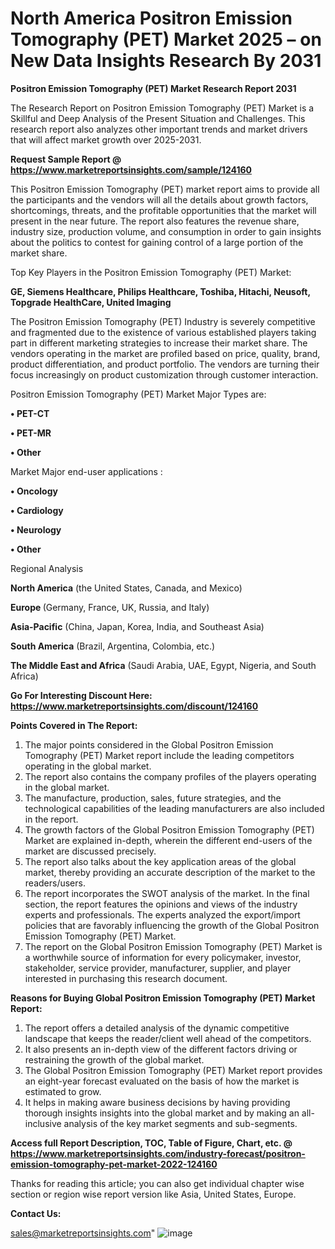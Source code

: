 # North America Positron Emission Tomography (PET) Market 2025 – on New Data Insights Research By 2031

<strong>Positron Emission Tomography (PET) Market Research Report 2031</strong>

The Research Report on Positron Emission Tomography (PET) Market is a Skillful and Deep Analysis of the Present Situation and Challenges. This research report also analyzes other important trends and market drivers that will affect market growth over 2025-2031.

<strong>Request Sample Report @ <a href=https://www.marketreportsinsights.com/sample/124160>https://www.marketreportsinsights.com/sample/124160</a></strong>

This Positron Emission Tomography (PET) market report aims to provide all the participants and the vendors will all the details about growth factors, shortcomings, threats, and the profitable opportunities that the market will present in the near future. The report also features the revenue share, industry size, production volume, and consumption in order to gain insights about the politics to contest for gaining control of a large portion of the market share.

Top Key Players in the Positron Emission Tomography (PET) Market:

<strong>GE, Siemens Healthcare, Philips Healthcare, Toshiba, Hitachi, Neusoft, Topgrade HealthCare, United Imaging</strong>

The Positron Emission Tomography (PET) Industry is severely competitive and fragmented due to the existence of various established players taking part in different marketing strategies to increase their market share. The vendors operating in the market are profiled based on price, quality, brand, product differentiation, and product portfolio. The vendors are turning their focus increasingly on product customization through customer interaction.

Positron Emission Tomography (PET) Market Major Types are:

<strong>• PET-CT

• PET-MR

• Other</strong>

Market Major end-user applications :

<strong>• Oncology

• Cardiology

• Neurology

• Other</strong>

Regional Analysis

</u><strong><b>North America</b></strong> (the United States, Canada, and Mexico)

<strong><b>Europe </b></strong>(Germany, France, UK, Russia, and Italy)

<strong><b>Asia-Pacific</b></strong> (China, Japan, Korea, India, and Southeast Asia)

<strong><b>South America</b></strong> (Brazil, Argentina, Colombia, etc.)

<strong><b>The Middle East and Africa</b></strong> (Saudi Arabia, UAE, Egypt, Nigeria, and South Africa)

<strong>Go For Interesting Discount Here: <a href=https://www.marketreportsinsights.com/discount/124160>https://www.marketreportsinsights.com/discount/124160</a></strong>

<strong>Points Covered in The Report:</strong>
<ol>
  <li>The major points considered in the Global Positron Emission Tomography (PET) Market report include the leading competitors operating in the global market.</li>
  <li>The report also contains the company profiles of the players operating in the global market.</li>
  <li>The manufacture, production, sales, future strategies, and the technological capabilities of the leading manufacturers are also included in the report.</li>
  <li>The growth factors of the Global Positron Emission Tomography (PET) Market are explained in-depth, wherein the different end-users of the market are discussed precisely.</li>
  <li>The report also talks about the key application areas of the global market, thereby providing an accurate description of the market to the readers/users.</li>
  <li>The report incorporates the SWOT analysis of the market. In the final section, the report features the opinions and views of the industry experts and professionals. The experts analyzed the export/import policies that are favorably influencing the growth of the Global Positron Emission Tomography (PET) Market.</li>
  <li>The report on the Global Positron Emission Tomography (PET) Market is a worthwhile source of information for every policymaker, investor, stakeholder, service provider, manufacturer, supplier, and player interested in purchasing this research document.</li>
</ol>
<strong>Reasons for Buying Global Positron Emission Tomography (PET) Market Report:</strong>

<ol>
  <li>The report offers a detailed analysis of the dynamic competitive landscape that keeps the reader/client well ahead of the competitors.</li>
  <li>It also presents an in-depth view of the different factors driving or restraining the growth of the global market.</li>
  <li>The Global Positron Emission Tomography (PET) Market report provides an eight-year forecast evaluated on the basis of how the market is estimated to grow.</li>
  <li>It helps in making aware business decisions by having providing thorough insights insights into the global market and by making an all-inclusive analysis of the key market segments and sub-segments.</li>
</ol>
<strong>Access full Report Description, TOC, Table of Figure, Chart, etc. @ <a href=https://www.marketreportsinsights.com/industry-forecast/positron-emission-tomography-pet-market-2022-124160>https://www.marketreportsinsights.com/industry-forecast/positron-emission-tomography-pet-market-2022-124160</a></strong>


Thanks for reading this article; you can also get individual chapter wise section or region wise report version like Asia, United States, Europe.

<strong>Contact Us:</strong>

sales@marketreportsinsights.com"
![image](https://github.com/user-attachments/assets/7febe81a-09d8-4506-9fd4-b9a5ff2103e3)
